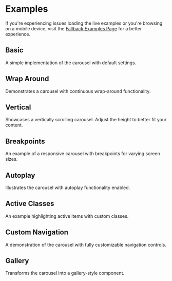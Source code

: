 # Examples

If you're experiencing issues loading the live examples or you're browsing on a mobile device, visit the [Fallback Examples Page](/examples-fallback) for a better experience.

## Basic

A simple implementation of the carousel with default settings.

<Example id="vue3-carousel-example-basic" />

## Wrap Around

Demonstrates a carousel with continuous wrap-around functionality.

<Example id="vue3-carousel-example-wrap-around" />

## Vertical

Showcases a vertically scrolling carousel. Adjust the height to better fit your content.

<Example id="vue3-carousel-example-vertical" :height="475" />

## Breakpoints

An example of a responsive carousel with breakpoints for varying screen sizes.

<Example id="vue3-carousel-example-breakpoints" :height="300" />

## Autoplay

Illustrates the carousel with autoplay functionality enabled.

<Example id="vue3-carousel-example-autoplay" />

## Active Classes

An example highlighting active items with custom classes.

<Example id="vue3-carousel-example-status-classes" />

## Custom Navigation

A demonstration of the carousel with fully customizable navigation controls.

<Example id="vue3-carousel-example-custom-navigation" :height="310" />

## Gallery

Transforms the carousel into a gallery-style component.

<Example id="vue3-carousel-example-gallery" :height="500" />

<script>
import Example from './.vitepress/components/Example.vue';
export default {
  components: {
    Example,
  },
};
</script>
